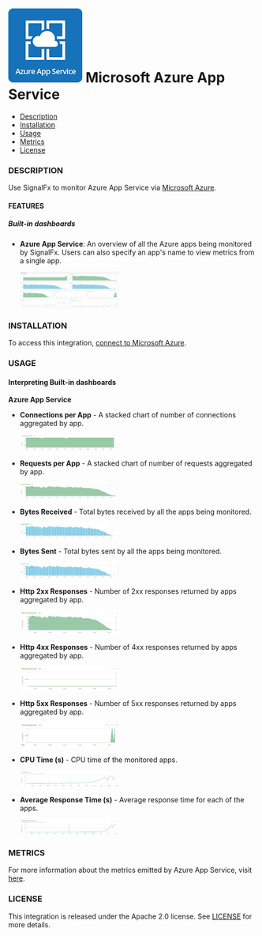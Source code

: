 # ![](./img/integrations_azureappservice.png) Microsoft Azure App Service

- [Description](#description)
- [Installation](#installation)
- [Usage](#usage)
- [Metrics](#metrics)
- [License](#license)

### DESCRIPTION

Use SignalFx to monitor Azure App Service via [Microsoft Azure](https://github.com/signalfx/integrations/tree/master/azure)[](sfx_link:azure).

#### FEATURES

##### Built-in dashboards

- **Azure App Service**: An overview of all the Azure apps being monitored by SignalFx. Users can also specify an app's name to view metrics from a single app.

  [<img src='./img/app.service.png' width=200px>](./img/app.service.png)

### INSTALLATION

To access this integration, [connect to Microsoft Azure](https://github.com/signalfx/integrations/tree/master/azure)[](sfx_link:azure).

### USAGE

#### Interpreting Built-in dashboards

**Azure App Service**

- **Connections per App** - A stacked chart of number of connections aggregated by app.

  [<img src='./img/connections.png' width=200px>](./img/connections.png)

- **Requests per App** - A stacked chart of number of requests aggregated by app.

  [<img src='./img/requests.png' width=200px>](./img/requests.png)

- **Bytes Received** - Total bytes received by all the apps being monitored.

  [<img src='./img/bytes.received.png' width=200px>](./img/bytes.received.png)

- **Bytes Sent** - Total bytes sent by all the apps being monitored.

  [<img src='./img/bytes.sent.png' width=200px>](./img/bytes.sent.png)

- **Http 2xx Responses** - Number of 2xx responses returned by apps aggregated by app.

  [<img src='./img/http.2xx.png' width=200px>](./img/http.2xx.png)

- **Http 4xx Responses** - Number of 4xx responses returned by apps aggregated by app.

  [<img src='./img/http.4xx.png' width=200px>](./img/http.2xx.png)

- **Http 5xx Responses** - Number of 5xx responses returned by apps aggregated by app.

  [<img src='./img/http.5xx.png' width=200px>](./img/http.5xx.png)

- **CPU Time (s)** - CPU time of the monitored apps.

  [<img src='./img/cpu.png' width=200px>](./img/cpu.png)

- **Average Response Time (s)** - Average response time for each of the apps.

  [<img src='./img/response.time.png' width=200px>](./img/response.time.png)

### METRICS

For more information about the metrics emitted by Azure App Service, visit <a target="_blank" href="https://docs.microsoft.com/en-us/azure/monitoring-and-diagnostics/monitoring-supported-metrics#microsoftwebsites-excluding-functions">here</a>.

### LICENSE

This integration is released under the Apache 2.0 license. See [LICENSE](./LICENSE) for more details.
